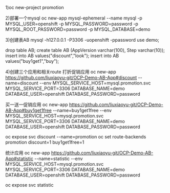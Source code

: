 1)oc new-project promotion

2)部署一个mysql
oc new-app mysql-ephemeral --name mysql -p MYSQL_USER=openshift -p MYSQL_PASSWORD=password -p MYSQL_ROOT_PASSWORD=password -p MYSQL_DATABASE=demo

3)创建表AB
mysql -h127.0.0.1 -P3306 -uopenshift -ppassword
use demo;

drop table AB;
create table AB (AppVersion varchar(100), Step varchar(10));
insert into AB values("discount","look");
insert into AB values("buy1get1","buy");

4)创建三个应用和相关route
打折促销应用
oc new-app https://github.com/liuxiaoyu-git/OCP-Demo-AB-App#discount --name=discount --env MYSQL_SERVICE_HOST=mysql.promotion.svc MYSQL_SERVICE_PORT=3306 DATABASE_NAME=demo DATABASE_USER=openshift DATABASE_PASSWORD=password

买一送一促销应用
oc new-app https://github.com/liuxiaoyu-git/OCP-Demo-AB-App#buy1get1free --name=buy1get1free --env MYSQL_SERVICE_HOST=mysql.promotion.svc MYSQL_SERVICE_PORT=3306 DATABASE_NAME=demo DATABASE_USER=openshift DATABASE_PASSWORD=password

oc expose svc discount --name=promotion
oc set route-backends promotion discount=1 buy1get1free=1

统计应用
oc new-app https://github.com/liuxiaoyu-git/OCP-Demo-AB-App#statistic --name=statistic --env MYSQL_SERVICE_HOST=mysql.promotion.svc MYSQL_SERVICE_PORT=3306 DATABASE_NAME=demo DATABASE_USER=openshift DATABASE_PASSWORD=password

oc expose svc statistic
